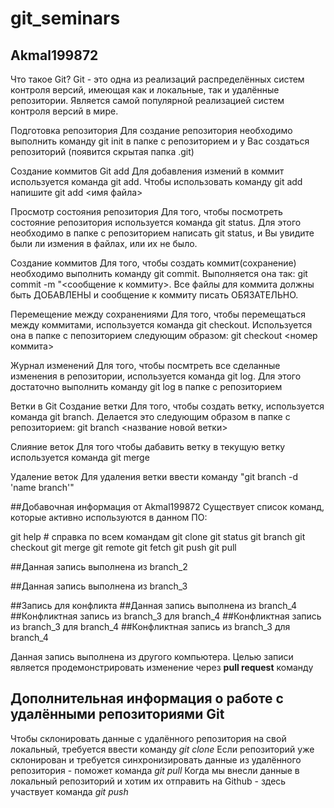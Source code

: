 # git_seminars

## Akmal199872

Что такое Git?
Git - это одна из реализаций распределённых систем контроля версий, имеющая как и локальные, так и удалённые репозитории. Является самой популярной реализацией систем контроля версий в мире.

Подготовка репозитория
Для создание репозитория необходимо выполнить команду git init в папке с репозиторием и у Вас создаться репозиторий (появится скрытая папка .git)

Создание коммитов
Git add
Для добавления измений в коммит используется команда git add. Чтобы использовать команду git add напишите git add <имя файла>

Просмотр состояния репозитория
Для того, чтобы посмотреть состояние репозитория используется команда git status. Для этого необходимо в папке с репозиторием написать git status, и Вы увидите были ли измения в файлах, или их не было.

Создание коммитов
Для того, чтобы создать коммит(сохранение) необходимо выполнить команду git commit. Выполняется она так: git commit -m "<сообщение к коммиту>. Все файлы для коммита должны быть ДОБАВЛЕНЫ и сообщение к коммиту писать ОБЯЗАТЕЛЬНО.

Перемещение между сохранениями
Для того, чтобы перемещаться между коммитами, используется команда git checkout. Используется она в папке с пепозиторием следующим образом: git checkout <номер коммита>

Журнал изменений
Для того, чтобы посмтреть все сделанные изменения в репозитории, используется команда git log. Для этого достаточно выполнить команду git log в папке с репозиторием

Ветки в Git
Создание ветки
Для того, чтобы создать ветку, используется команда git branch. Делается это следующим образом в папке с репозиторием: git branch <название новой ветки>

Слияние веток
Для того чтобы дабавить ветку в текущую ветку используется команда git merge

Удаление веток
Для удаления ветки ввести команду "git branch -d 'name branch'"

##Добавочная информация от Akmal199872 Существует список команд, которые активно используются в данном ПО:

git help # справка по всем командам git clone git status git branch git checkout git merge git remote git fetch git push git pull

##Данная запись выполнена из branch_2

##Данная запись выполнена из branch_3

##Запись для конфликта ##Данная запись выполнена из branch_4 ##Конфликтная запись из branch_3 для branch_4 ##Конфликтная запись из branch_3 для branch_4 ##Конфликтная запись из branch_3 для branch_4

Данная запись выполнена из другого компьютера. Целью записи является продемонстрировать изменение через **pull request** команду


## Дополнительная информация о работе с удалёнными репозиториями Git

Чтобы склонировать данные с удалённого репозитория на свой локальный, требуется ввести команду *git clone*
Если репозиторий уже склонирован и требуется синхронизировать данные из удалённого репозитория - поможет команда *git pull*
Когда мы внесли данные в локальный репозиторий и хотим их отправить на Github - здесь участвует команда *git push*
